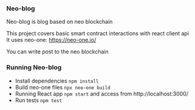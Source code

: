 ### Neo-blog

Neo-blog is blog based on neo blockchain

This project covers basic smart contract interactions with react client api\
It uses neo-one: https://neo-one.io/

You can write post to the neo blockchain

### Running Neo-blog 

* Install dependencies `npm install`
* Build neo-one files `npx neo-one build`
* Running React app `npm start` and access from http://localhost:3000/
* Run tests `npm test`
